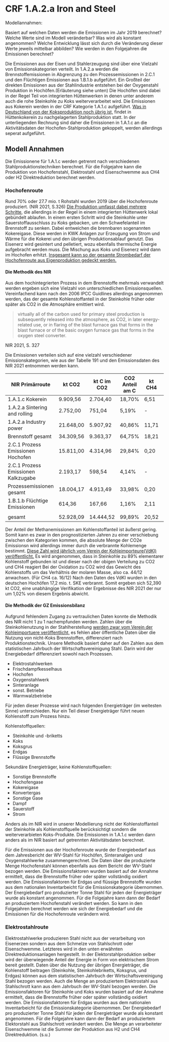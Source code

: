 # CRF 1.A.2.a Iron and Steel

Modellannahmen:

Basiert auf welchen Daten werden die Emissionen im Jahr 2019 berechnet?
Welche Werte sind im Modell veränderbar?
Was wird als konstant angenommen?
Welche Entwicklung lässt sich durch die Veränderung dieser Werte jeweils mittelbar abbilden?
Wie werden in den Folgejahren die Emissionen berechnet?


Die Emissionen aus der Eisen und Stahlerzeugung sind über eine Vielzahl von Emissionskategorien verteilt.
In 1.A.2.a werden die Brennstoffemissionen in Abgrenzung zu den Prozessemissionen in 2.C.1 und den Flüchtigen Emissionen aus 1.B.1.b aufgeführt.
Ein Großteil der direkten Emissionen aus der Stahlindustrie entstehen bei der Oxygenstahl Produktion in Hochöfen.(Erläuterung siehe unten)
Die Hochöfen sind dabei in der Regel Teil von integrierten Hüttenwerken in denen unter anderem auch die rohe Steinkohle zu Koks weiterverarbeitet wird.
Die Emissionen aus Kokerein werden in der CRF Kategorie 1.A.1.c aufgeführt.
[Was in Deutschland von der Koksproduktion noch übrig ist,](https://www.chemie.de/lexikon/Liste_von_Kokereien_in_Deutschland.html) findet in Hüttenkokerein zu nachgelagerten Stahlproduktion statt.
In der unterliegenden Rechnung sind daher die Emissionen in 1.A.1.c an die Aktivitätsdaten der Hochofen-Stahlproduktion gekoppelt, werden allerdings seperat aufgeführt.

## Modell Annahmen

Die Emissionene für 1.A.1.c werden getrennt nach verschiedenen Stahlproduktionstechniken berechnet.
Für die Folgejahre kann die Produktion von Hochofenstahl, Elektrostahl und Eisenschwemme aus CH4 oder H2 Direktreduktion berechnet werden.

### Hochofenroute
Rund 70% oder 27.7 mio. t Rohstahl wurden 2019 über die Hochofenroute produziert. (NIR 2021, S.326)
[Die Produktion umfasst dabei mehrere Schritte](https://www.bmwi.de/Redaktion/DE/Downloads/E/energiewende-in-der-industrie-ap2a-branchensteckbrief-stahl.html), die allerdings in der Regel in einem integrierten Hüttenwerk lokal gebündelt ablaufen.
In einem ersten Schritt wird die Steinkohle unter Sauerstoffausschluss zu Koks gebacken, um den Schwefelanteil im Brennstoff zu senken.
Dabei entweichen die brennbaren sogenannten Kokereigase.
Diese werden in KWK Anlagen zur Erzeugung von Strom und Wärme für die Kokerei und den übrigen Produktionsablauf genutzt.
Das Eisenerz wird gesintert und pelletiert, wozu ebenfalls thermische Energie aufgebracht werden muss.
Die Mischung aus Koks und Eisenerz wird dann im Hochofen erhitzt.
[Insgesamt kann so der gesamte Strombedarf der Hochofenroute aus Eigenproduktion gedeckt werden.](https://www.bmwi.de/Redaktion/DE/Downloads/E/energiewende-in-der-industrie-ap2a-branchensteckbrief-stahl.html)


#### Die Methodik des NIR
Aus dem hochintegrierten Prozess in dem Brennstoffe mehrmals verwandelt werden ergeben sich eine Vielzahl von unterschiedlichen Emissionsquellen. Vereinfachend kann nach den 2006 IPCC Guidlines allerdings angenommen werden, das der gesamte Kohlenstoffanteil in der Steinkohle früher oder später als CO2 in die Atmosphäre emittiert wird.

>  virtually all of the carbon used for primary steel production is subsequently released into the atmosphere, as CO2, in later energy-related use, or in flaring of the blast furnace gas that forms in the blast furnace or of the basic oxygen furnace gas that forms in the oxygen steel converter.

NIR 2021, S. 327

Die Emissionen verteilen sich auf eine vielzahl verschiedener Emissionskategorien, wie aus der Tabelle 191 und den Emissionsdaten des NIR 2021 entnommen werden kann.

NIR Primärroute | kt CO2 | kt C im CO2 | CO2 Anteil am C | kt CH4 | kt C im CH4 | CH4 Anteil am C | kt C gesamt | % C gesamt
-|-|-|-|-|-|-|-|-
1.A.1.c Kokerein|9.909,56 |	 2.704,40  | 	18,70%	| 6,51 |	 4,87   |	0,03%	| 2.709,27  | 	18,74%	
1.A.2.a Sintering and rolling		|	 2.752,00 |	 751,04 |  	5,19%	| -   |	 -    | 	0,00%	| 751,04 | 5,19%	
1.A.2.a Industry power		|	 21.648,00 |	 5.907,92  | 	40,86%	| 11,71 |	 8,77  | 	0,06%	| 5.916,69  | 	40,92%	
Brennstoff gesamt		|	 34.309,56 	| 9.363,37  | 	64,75%	| 18,21 |	 13,64  | 	0,09%	| 9.377,01  | 	64,85%	
2.C.1 Prozess Emissionen Hochofen		|	 15.811,00 |	 4.314,96  | 	29,84%	| 0,20 |	 0,15   |	0,00%	| 4.315,10   |	29,84%	
2.C.1 Prozess Emissionen Kalkzugabe	|		 2.193,17 	| 598,54 |  	4,14%	| -   |	 -     |	0,00%	| 598,54  | 	4,14%	
Prozessemissionen gesamt		|	 18.004,17 |	 4.913,49  | 	33,98%|	 0,20 |	 0,15 |  	0,00%	| 4.913,64  | 	33,98%	
1.B.1.b Flüchtige Emissionen	|		 614,36 |	 167,66   |	1,16% |	 2,11 |	 1,58   |	0,01%	 169,24 |  	1,17%	
||||||||
gesamt		|	 52.928,09 |	 14.444,52 |	99,89%	| 20,52 |	 15,36 |	0,11%	| 14.459,89 |	100,00%

Der Anteil der Methanemissionen am Kohlenstoffanteil ist äußerst gering.
Somit kann es zwar in den prognostizierten Jahren zu einer verschiebung zwischen den Kategorien kommen, die absolute Menge der CO2e Emissionsn wird allerdings immer durch die verbrannte Kohlemenge bestimmt.
[Diese Zahl wird jährlich vom Verein der Kohleimporteure(VdKI) veröffentlicht.](https://www.kohlenimporteure.de/publikationen/jahresbericht-2021.html)
Es wird angenommen, dass in Steinkohle zu 89% elementarer Kohlenstoff gebunden ist und dieser nach der obigen Verteilung zu CO2 und CH4 reagiert
Bei der Oxidation zu CO2 wird das Gewicht des Kohlenstoffs um das Verhältnis der molaren Masse, also ca. 44/12 anwachsen. (Für CH4 ca. 16/12)
Nach den Daten des VdKI wurden in den deutschen Hochöfen  17,2 mio. t. SKE verbrannt.
Somit ergeben sich 52,390 kt CO2, eine unabhängige Verifikation der Ergebnisse des NIR 2021 der nur um 1,02% von diesem Ergebnis abwicht.

#### Die Methodik der GZ Emissionsbilanz
Aufgrund fehlendem Zugang zu vertraulichen Daten konnte die Methodik des NIR nicht 1 zu 1 nachempfunden werden. Zahlen über die Steinkohlenutzung in der Stahlherstellung [werden zwar vom Verein der Kohleimportuere veröffentlicht,](https://www.kohlenimporteure.de/publikationen/jahresbericht-2021.html) es fehlen aber öffentliche Daten über die Nutzung von nicht-Koks Brennstoffen, differenziert nach Produktionstechnik. Unsere Methodik basiert daher auf den Zahlen aus dem statistischen Jahrbuch der Wirtschaftsvereinigung Stahl. Darin wird der Energiebedarf differenziert sowohl nach Prozessen. 

* Elektrostahlwerken
* Frischdampfkesselhaus
* Hochofen
* Oxygenstahlwerk
* Sinteranlage
* sonst. Betriebe
* Warmwalzbetriebe

Für jeden dieser Prozesse wird nach folgenden Energieträger (im weitesten Sinne) unterschieden.
Nur ein Teil dieser Energieträger führt neuen Kohlenstoff zum Prozess hinzu. 

Kohlenstoffquellen:
* Steinkohle und -briketts
* Koks
* Koksgrus
* Erdgas
* Flüssige Brennstoffe

Sekundäre Energieträger, keine Kohlenstoffquellen:
* Sonstige Brennstoffe
* Hochofengase
* Kokereigase
* Konvertergas
* Sonstige Gase
* Dampf
* Sauerstoff
* Strom

Anders als im NIR wird in unserer Modellierung nicht der Kohlenstoffanteil der Steinkohle als Kohlenstoffquelle berücksichtigt sondern die weiterverarbieten Koks-Produkte.
Die Emissionen in 1.A.1.c werden dann anders als im NIR basiert auf getrennten Aktivitätsdaten berechnet.

Für die Emissionen aus der Hochofenroute wurde der Energiebedarf aus dem Jahresbericht der WV-Stahl für Hochöfen, Sinteranalgen und Oxygenstahlwerke zusammengerechnet.
Die Daten über die produzierte Menge Hochofenstahl können ebenfalls aus dem Bericht der WV-Stahl bezogen werden.
Die Emissionsfaktoren wurden basiert auf der Annahme ermittelt, dass die Brennstoffe früher oder später vollständig oxidiert werden.
Die Emissionsfaktoren für Erdgas und flüssige Brennstoffe wurden aus dem nationalen Inventarbeicht für die Emissionskategorie übernommen.
Der Energiebedarf pro produzierter Tonne Stahl für jeden der Energieträger wurde als konstant angenommen.
Für die Folgejahre kann dann der Bedarf an produziertem Hochofenstahl verändert werden.
So kann in den Folgejahren berechnet werden wie sich der Energiebedarf und die Emissionen für die Hochofenroute verändern wird.

### Elektrostahlroute

Elektrostahlwerke produzieren Stahl nicht aus der verarbeitung von Eisenerzen sondern aus dem Schmelze von Stahlschrott oder Eisenschwemme.
Letzteres wird in den unten erwähnten Direktreduktionsanlagen hergestellt.
In der Elektorstahlproduktion selber wird der überwiegende Anteil der Energie in Form von elektrischem Strom bereit gestellt.
Daten über die Nutzung der übrigen Energieträger, die Kohlenstoff beitragen (Steinkohle, Steinkohlebriketts, Koksgrus, und Erdgas) können aus dem statistischen Jahrbuch der Wirtschaftsvereinigung Stahl bezogen werden.
Auch die Menge an produziertem Elektrostahl aus Stahlschrott kann aus dem Jahrbuch der WV-Stahl bezogen werden. 
Die Emissionsfaktoren für Steinkohle und Koks wurden basiert auf der Annahme ermittelt, dass die Brennstoffe früher oder später vollständig oxidiert werden.
Die Emissionsfaktoren für Erdgas wurden aus dem nationalen Inventarbeicht für die Emissionskategorie übernommen.
Der Energiebedarf pro produzierter Tonne Stahl für jeden der Energieträger wurde als konstant angenommen.
Für die Folgejahre kann dann der Bedarf an produziertem Elektorstahl aus Stahlschrott verändert werden.
Die Menge an verarbeiteter Eisenschwemme ist die Summer der Produktion aus H2 und CH4 Direktreduktion. (s.u.)












